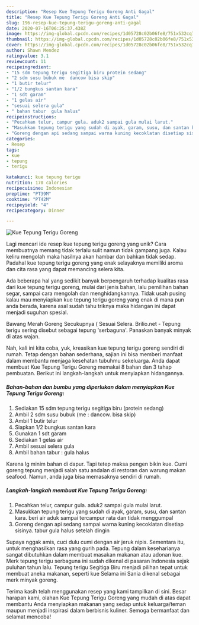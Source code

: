 ```yaml
---
description: "Resep Kue Tepung Terigu Goreng Anti Gagal"
title: "Resep Kue Tepung Terigu Goreng Anti Gagal"
slug: 196-resep-kue-tepung-terigu-goreng-anti-gagal
date: 2020-07-16T06:25:37.438Z
image: https://img-global.cpcdn.com/recipes/1d05728c02b06fe8/751x532cq70/kue-tepung-terigu-goreng-foto-resep-utama.jpg
thumbnail: https://img-global.cpcdn.com/recipes/1d05728c02b06fe8/751x532cq70/kue-tepung-terigu-goreng-foto-resep-utama.jpg
cover: https://img-global.cpcdn.com/recipes/1d05728c02b06fe8/751x532cq70/kue-tepung-terigu-goreng-foto-resep-utama.jpg
author: Shawn Mendez
ratingvalue: 3.1
reviewcount: 11
recipeingredient:
- "15 sdm tepung terigu segitiga biru protein sedang"
- "2 sdm susu bubuk me  dancow bisa skip"
- "1 butir telur"
- "1/2 bungkus santan kara"
- "1 sdt garam"
- "1 gelas air"
- "sesuai selera gula"
- " bahan tabur  gula halus"
recipeinstructions:
- "Pecahkan telur, campur gula. aduk2 sampai gula mulai larut."
- "Masukkan tepung terigu yang sudah di ayak, garam, susu, dan santan kara. beri air aduk sampai tercampur rata dan tidak menggumpal"
- "Goreng dengan api sedang sampai warna kuning kecoklatan disetiap sisinya. tabur gula halus setelah dingin"
categories:
- Resep
tags:
- kue
- tepung
- terigu

katakunci: kue tepung terigu 
nutrition: 170 calories
recipecuisine: Indonesian
preptime: "PT39M"
cooktime: "PT42M"
recipeyield: "4"
recipecategory: Dinner

---
```



![Kue Tepung Terigu Goreng](https://img-global.cpcdn.com/recipes/1d05728c02b06fe8/751x532cq70/kue-tepung-terigu-goreng-foto-resep-utama.jpg)

Lagi mencari ide resep kue tepung terigu goreng yang unik? Cara membuatnya memang tidak terlalu sulit namun tidak gampang juga. Kalau keliru mengolah maka hasilnya akan hambar dan bahkan tidak sedap. Padahal kue tepung terigu goreng yang enak selayaknya memiliki aroma dan cita rasa yang dapat memancing selera kita.

Ada beberapa hal yang sedikit banyak berpengaruh terhadap kualitas rasa dari kue tepung terigu goreng, mulai dari jenis bahan, lalu pemilihan bahan segar, sampai cara mengolah dan menghidangkannya. Tidak usah pusing kalau mau menyiapkan kue tepung terigu goreng yang enak di mana pun anda berada, karena asal sudah tahu triknya maka hidangan ini dapat menjadi suguhan spesial.

Bawang Merah Goreng Secukupnya ( Sesuai Selera. Brilio.net - Tepung terigu sering disebut sebagai tepung &#39;serbaguna&#39;. Panaskan banyak minyak di atas wajan.


Nah, kali ini kita coba, yuk, kreasikan kue tepung terigu goreng sendiri di rumah. Tetap dengan bahan sederhana, sajian ini bisa memberi manfaat dalam membantu menjaga kesehatan tubuhmu sekeluarga. Anda dapat membuat Kue Tepung Terigu Goreng memakai 8 bahan dan 3 tahap pembuatan. Berikut ini langkah-langkah untuk menyiapkan hidangannya.

<!--inarticleads1-->

##### Bahan-bahan dan bumbu yang diperlukan dalam menyiapkan Kue Tepung Terigu Goreng:

1. Sediakan 15 sdm tepung terigu segitiga biru (protein sedang)
1. Ambil 2 sdm susu bubuk (me : dancow. bisa skip)
1. Ambil 1 butir telur
1. Siapkan 1/2 bungkus santan kara
1. Gunakan 1 sdt garam
1. Sediakan 1 gelas air
1. Ambil sesuai selera gula
1. Ambil  bahan tabur : gula halus


Karena lg minim bahan di dapur. Tapi tetep maksa pengen bikin kue. Cumi goreng tepung menjadi salah satu andalan di restoran dan warung makan seafood. Namun, anda juga bisa memasaknya sendiri di rumah. 

<!--inarticleads2-->

##### Langkah-langkah membuat Kue Tepung Terigu Goreng:

1. Pecahkan telur, campur gula. aduk2 sampai gula mulai larut.
1. Masukkan tepung terigu yang sudah di ayak, garam, susu, dan santan kara. beri air aduk sampai tercampur rata dan tidak menggumpal
1. Goreng dengan api sedang sampai warna kuning kecoklatan disetiap sisinya. tabur gula halus setelah dingin


Supaya nggak amis, cuci dulu cumi dengan air jeruk nipis. Sementara itu, untuk menghasilkan rasa yang gurih pada. Tepung dalam keseharianya sangat dibutuhkan dalam membuat masakan makanan atau adonan kue. Merk tepung terigu serbaguna ini sudah dikenal di pasaran Indonesia sejak puluhan tahun lalu. Tepung terigu Segitiga Biru menjadi pilihan tepat untuk membuat aneka makanan, seperti kue Selama ini Sania dikenal sebagai merk minyak goreng. 

Terima kasih telah menggunakan resep yang kami tampilkan di sini. Besar harapan kami, olahan Kue Tepung Terigu Goreng yang mudah di atas dapat membantu Anda menyiapkan makanan yang sedap untuk keluarga/teman maupun menjadi inspirasi dalam berbisnis kuliner. Semoga bermanfaat dan selamat mencoba!
